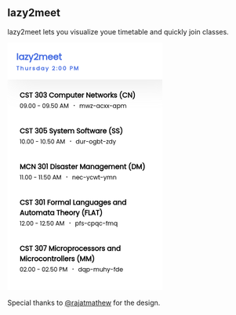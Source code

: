 ## lazy2meet 

lazy2meet lets you visualize youe timetable and quickly join classes.

![Extension](./assets/images/lazy2meet.png)


Special thanks to [@rajatmathew](https://github.com/rajatmathew) for the design. 
